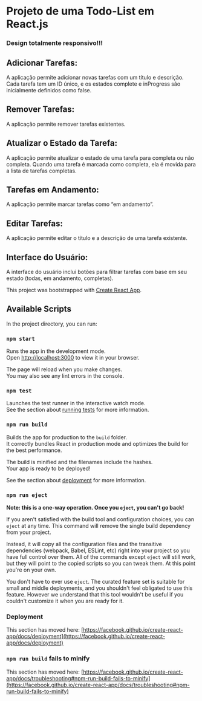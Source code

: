 # Projeto de uma Todo-List em React.js
### Design totalmente responsivo!!!

## Adicionar Tarefas:
A aplicação permite adicionar novas tarefas com um título e descrição. Cada tarefa tem um ID único, e os estados complete e inProgress são inicialmente definidos como false.

## Remover Tarefas: 
A aplicação permite remover tarefas existentes.

## Atualizar o Estado da Tarefa:
A aplicação permite atualizar o estado de uma tarefa para completa ou não completa. Quando uma tarefa é marcada como completa, ela é movida para a lista de tarefas completas.

## Tarefas em Andamento:
A aplicação permite marcar tarefas como “em andamento”.

## Editar Tarefas: 
A aplicação permite editar o título e a descrição de uma tarefa existente.

## Interface do Usuário: 
A interface do usuário inclui botões para filtrar tarefas com base em seu estado (todas, em andamento, completas).

This project was bootstrapped with [Create React App](https://github.com/facebook/create-react-app).

## Available Scripts

In the project directory, you can run:

### `npm start`

Runs the app in the development mode.\
Open [http://localhost:3000](http://localhost:3000) to view it in your browser.

The page will reload when you make changes.\
You may also see any lint errors in the console.

### `npm test`

Launches the test runner in the interactive watch mode.\
See the section about [running tests](https://facebook.github.io/create-react-app/docs/running-tests) for more information.

### `npm run build`

Builds the app for production to the `build` folder.\
It correctly bundles React in production mode and optimizes the build for the best performance.

The build is minified and the filenames include the hashes.\
Your app is ready to be deployed!

See the section about [deployment](https://facebook.github.io/create-react-app/docs/deployment) for more information.

### `npm run eject`

**Note: this is a one-way operation. Once you `eject`, you can't go back!**

If you aren't satisfied with the build tool and configuration choices, you can `eject` at any time. This command will remove the single build dependency from your project.

Instead, it will copy all the configuration files and the transitive dependencies (webpack, Babel, ESLint, etc) right into your project so you have full control over them. All of the commands except `eject` will still work, but they will point to the copied scripts so you can tweak them. At this point you're on your own.

You don't have to ever use `eject`. The curated feature set is suitable for small and middle deployments, and you shouldn't feel obligated to use this feature. However we understand that this tool wouldn't be useful if you couldn't customize it when you are ready for it.

### Deployment

This section has moved here: [https://facebook.github.io/create-react-app/docs/deployment](https://facebook.github.io/create-react-app/docs/deployment)

### `npm run build` fails to minify

This section has moved here: [https://facebook.github.io/create-react-app/docs/troubleshooting#npm-run-build-fails-to-minify](https://facebook.github.io/create-react-app/docs/troubleshooting#npm-run-build-fails-to-minify)
